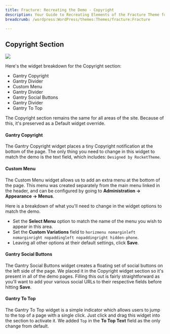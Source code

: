 ```yaml
---
title: Fracture: Recreating the Demo - Copyright
description: Your Guide to Recreating Elements of the Fracture Theme for WordPress
breadcrumb: /wordpress:WordPress/themes:Themes/fracture:Fracture

---
```


Copyright Section
-----
![][demo2]

Here's the widget breakdown for the Copyright section:

* Gantry Copyright
* Gantry Divider
* Custom Menu
* Gantry Divider
* Gantry Social Buttons
* Gantry Divider
* Gantry To Top

The Copyright section remains the same for all areas of the site. Because of this, it's preserved as a Default widget override.

#### Gantry Copyright
The Gantry Copyright widget places a tiny Copyright notification at the bottom of the page. The only thing you need to change in this widget to match the demo is the text field, which includes: `Designed by RocketTheme`. 

#### Custom Menu
The Custom Menu widget allows us to add an extra menu at the bottom of the page. This menu was created separately from the main menu linked in the header, and can be configured by going to **Administration -> Appearance -> Menus**.

Here is a breakdown of what you'll need to change in the widget options to match the demo.

* Set the **Select Menu** option to match the name of the menu you wish to appear in this area.
* Set the **Custom Variations** field to `horizmenu nomarginleft nomarginright nopaddingleft nopaddingright hidden-phone`.
* Leaving all other options at their default settings, click **Save**.

#### Gantry Social Buttons
The Gantry Social Buttons widget creates a floating set of social buttons on the left side of the page. We placed it in the Copyright widget section so it's present in all of the demo pages. Filling this out is fairly straightforward as you'll want to add your various social URLs to their respective fields before hitting **Save**.

#### Gantry To Top
The Gantry To Top widget is a simple indicator which allows users to jump to the top of a page with a single click. Just click and drag this widget into the section to activate it. We added `Top` in the **To Top Text** field as the only change from default.

[demo2]: assets/wp_fracture_demo_7.jpeg